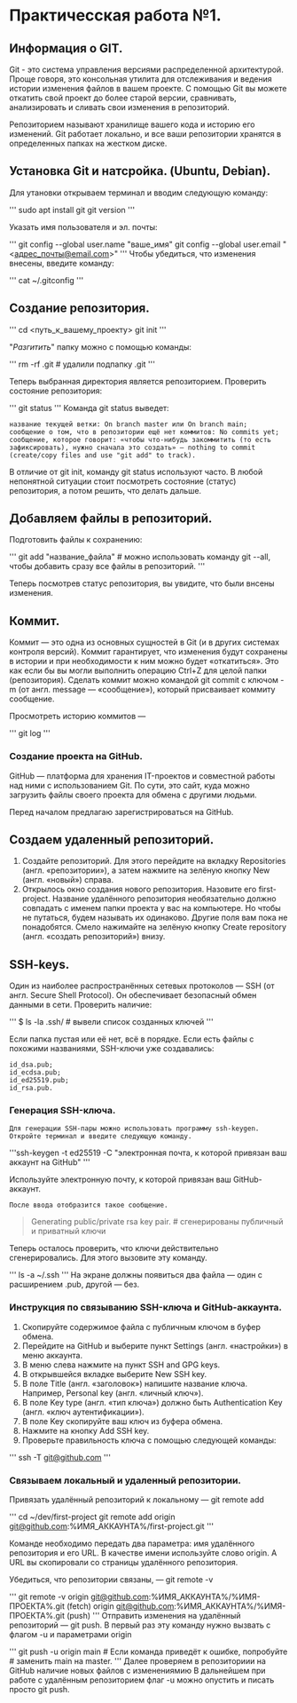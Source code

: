 # Практичесская работа №1.

## Информация о GIT.

Git - это система управления версиями  распределенной архитектурой.
Проще говоря, это консольная утилита для отслеживания и ведения истории изменения файлов в вашем проекте.
С помощью Git вы можете откатить свой проект до более старой версии, сравнивать, анализировать и сливать свои изменения в репозиторий.

Репозиторием называют хранилище вашего кода и историю его изменений. Git работает локально, и все ваши репозитории хранятся в определенных папках на жестком диске.

## Установка Git и натсройка. (Ubuntu, Debian).

Для утановки открываем терминал и вводим следующую команду:

'''
sudo apt install git 
git version
'''

Указать имя пользователя и эл. почты:

'''
git config --global user.name "ваше_имя"
git config --global user.email "<адрес_почты@email.com>"
'''
Чтобы убедиться, что изменения внесены, введите команду:

'''
cat ~/.gitconfig 
'''

## Создание репозитория.

'''
cd <путь_к_вашему_проекту>
git init
'''

"_Разгитить_" папку можно с помощью команды:

'''
rm -rf .git # удалили подпапку .git
'''

Теперь выбранная директория является репозиторием.
Проверить состояние репозитория:

'''
git status
'''
Команда git status выведет:

    название текущей ветки: On branch master или On branch main;
    сообщение о том, что в репозитории ещё нет коммитов: No commits yet;
    сообщение, которое говорит: «чтобы что-нибудь закоммитить (то есть зафиксировать), нужно сначала это создать» — nothing to commit (create/copy files and use "git add" to track).

В отличие от git init, команду git status используют часто. В любой непонятной ситуации стоит посмотреть состояние (статус) репозитория, а потом решить, что делать дальше.

## Добавляем файлы в репозиторий.

Подготовить файлы к сохранению:

'''
git add "название_файла" # можно использовать команду git --all, чтобы добавить сразу все файлы в репозиторий.
'''

Теперь посмотрев статус репозитория, вы увидите, что были внсены изменения.

## Коммит.

Коммит — это одна из основных сущностей в Git (и в других системах контроля версий). Коммит гарантирует, что изменения будут сохранены в истории и при необходимости к ним можно будет «откатиться».
Это как если бы вы могли выполнить операцию Ctrl+Z для целой папки (репозитория).
Сделать коммит можно командой git commit c ключом -m (от англ. message — «сообщение»), который присваивает коммиту сообщение.

Просмотреть историю коммитов — 

'''
git log
'''

### Создание проекта на GitHub.

GitHub — платформа для хранения IT-проектов и совместной работы над ними с использованием Git. По сути, это сайт, куда можно загрузить файлы своего проекта для обмена с другими людьми.

Перед началом предлагаю зарегистрироваться на GitHub.

## Создаем удаленный репозиторий.

1. Создайте репозиторий. Для этого перейдите на вкладку Repositories (англ. «репозитории»), а затем нажмите на зелёную кнопку New (англ. «новый») справа. 
2. Открылось окно создания нового репозитория. Назовите его first-project.
   Название удалённого репозитория необязательно должно совпадать с именем папки проекта у вас на компьютере. Но чтобы не путаться, будем называть их одинаково. 
   Другие поля вам пока не понадобятся. Смело нажимайте на зелёную кнопку Create repository (англ. «создать репозиторий») внизу.

## SSH-keys.

Один из наиболее распространённых сетевых протоколов — SSH (от англ. Secure Shell Protocol). Он обеспечивает безопасный обмен данными в сети.
Проверить наличие:

'''
$ ls -la .ssh/ # вывели список созданных ключей 
'''

Если папка пустая или её нет, всё в порядке. 
Если есть файлы с похожими названиями, SSH-ключи уже создавались:

    id_dsa.pub;
    id_ecdsa.pub;
    id_ed25519.pub;
    id_rsa.pub.

### Генерация SSH-ключа.

    Для генерации SSH-пары можно использовать программу ssh-keygen. Откройте терминал и введите следующую команду.

'''ssh-keygen -t ed25519 -C "электронная почта, к которой привязан ваш аккаунт на GitHub"
'''

Используйте электронную почту, к которой привязан ваш GitHub-аккаунт.

    После ввода отобразится такое сообщение.

> Generating public/private rsa key pair. # сгенерированы публичный и приватный ключи 

Теперь осталось проверить, что ключи действительно сгенерировались. Для этого вызовите эту команду.

'''
ls -a ~/.ssh
'''
На экране должны появиться два файла — один с расширением .pub, другой — без.

### Инструкция по связыванию SSH-ключа и GitHub-аккаунта.

1. Скопируйте содержимое файла с публичным ключом в буфер обмена.
2. Перейдите на GitHub и выберите пункт Settings (англ. «настройки») в меню аккаунта.
3. В меню слева нажмите на пункт SSH and GPG keys.
4. В открывшейся вкладке выберите New SSH key.
5. В поле Title (англ. «заголовок») напишите название ключа. Например, Personal key (англ. «личный ключ»).
6. В поле Key type (англ. «тип ключа») должно быть Authentication Key (англ. «ключ аутентификации»).
7. В поле Key скопируйте ваш ключ из буфера обмена.
8. Нажмите на кнопку Add SSH key.
9. Проверьте правильность ключа с помощью следующей команды:

'''
ssh -T git@github.com 
'''

### Связываем локальный и удаленный репозитории.

Привязать удалённый репозиторий к локальному — git remote add

'''
cd ~/dev/first-project
git remote add origin git@github.com:%ИМЯ_АККАУНТА%/first-project.git 
'''

Команде необходимо передать два параметра: имя удалённого репозитория и его URL. В качестве имени используйте слово origin. А URL вы скопировали со страницы удалённого репозитория.

Убедиться, что репозитории связаны, — git remote -v

'''
git remote -v
origin    git@github.com:%ИМЯ_АККАУНТА%/%ИМЯ-ПРОЕКТА%.git (fetch)
origin    git@github.com:%ИМЯ_АККАУНТА%/%ИМЯ-ПРОЕКТА%.git (push) 
'''
Отправить изменения на удалённый репозиторий — git push.
В первый раз эту команду нужно вызвать с флагом -u и параметрами origin

'''
git push -u origin main # Если команда приведёт к ошибке, попробуйте 
                          # заменить main на master. 
'''
Далее проверяем в репозиториии на GitHub наличие новых файлов с изменениямию
В дальнейшем при работе с удалённым репозиторием флаг -u можно опустить и писать просто git push.



